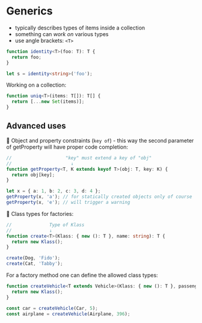 # Generics

- typically describes types of items inside a collection
- something can _work on_ various types
- use angle brackets: `<T>`

```typescript
function identity<T>(foo: T): T {
  return foo;
}

let s = identity<string>('foo');
```

Working on a collection:

```typescript
function uniq<T>(items: T[]): T[] {
  return [...new Set(items)];
}
```

## Advanced uses

:rocket: Object and property constraints (`key of`) -
this way the second parameter of getProperty will have proper code completion:

```typescript
//                    "key" must extend a key of "obj"
//                      ↓
function getProperty<T, K extends keyof T>(obj: T, key: K) {
  return obj[key];
}

let x = { a: 1, b: 2, c: 3, d: 4 };
getProperty(x, 'a'); // for statically created objects only of course
getProperty(x, 'e'); // will trigger a warning
```

:rocket: Class types for factories:

```typescript
//              Type of Klass
//              ↓
function create<T>(Klass: { new (): T }, name: string): T {
  return new Klass();
}

create(Dog, 'Fido');
create(Cat, 'Tabby');
```

For a factory method one can define the allowed class types:

```typescript
function createVehicle<T extends Vehicle>(Klass: { new (): T }, passengerCount: number): T {
  return new Klass();
}

const car = createVehicle(Car, 5);
const airplane = createVehicle(Airplane, 396);
```
